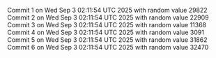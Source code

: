 Commit 1 on Wed Sep  3 02:11:54 UTC 2025 with random value 29822
Commit 2 on Wed Sep  3 02:11:54 UTC 2025 with random value 22909
Commit 3 on Wed Sep  3 02:11:54 UTC 2025 with random value 11368
Commit 4 on Wed Sep  3 02:11:54 UTC 2025 with random value 3091
Commit 5 on Wed Sep  3 02:11:54 UTC 2025 with random value 31862
Commit 6 on Wed Sep  3 02:11:54 UTC 2025 with random value 32470
